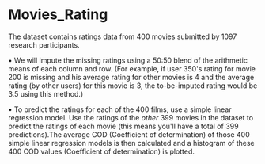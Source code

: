 # Movies_Rating

The dataset contains ratings data from 400 movies submitted by 1097 research participants.

• We will impute the missing ratings using a 50:50 blend of the arithmetic means of each column and row. (For example, if user 350's rating for movie 200 is missing and his average rating for other movies is 4 and the average rating (by other users) for this movie is 3, the to-be-imputed rating would be 3.5 using this method.)

• To predict the ratings for each of the 400 films, use a simple linear regression model. Use the ratings of the *other* 399 movies in the dataset to predict the ratings of each movie (this means you'll have a total of 399 predictions).The average COD (Coefficient of determination) of those 400 simple linear regression models is then calculated and a histogram of these 400 COD values (Coefficient of determination) is plotted. 
